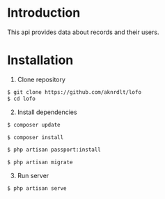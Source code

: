 # Introduction
This api provides data about records and their users.
# Installation

1. Clone repository
```bash
$ git clone https://github.com/aknrdlt/lofo
$ cd lofo
```
2. Install dependencies
```bash
$ composer update

$ composer install

$ php artisan passport:install

$ php artisan migrate
```
3. Run server
```bash
$ php artisan serve
```
